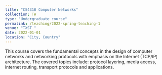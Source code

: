 ```yaml
---
title: "CS4310 Computer Networks"
collection: TA
type: "Undergraduate course"
permalink: /teaching/2022-spring-teaching-1
venue: "TXST "
date: 2022-01-01
location: "City, Country"
---
```

This course covers the fundamental concepts in the design of computer networks and networking protocols with emphasis on the Internet (TCP/IP) architecture. The covered topics include: protocol layering, media access, internet routing, transport protocols and applications.
